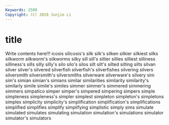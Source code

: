 ```yaml
---
Keywords: 2509
Copyright: (C) 2020 Junjie Li
---
```


# title

Write contents here!!!
icosis 
silicosis's 
silk 
silk's 
silken 
silkier 
silkiest
silks 
silkworm 
silkworm's 
silkworms 
silky 
sill 
sill's 
sillier 
sillies 
silliest
silliness 
silliness's 
sills 
silly 
silly's 
silo 
silo's 
silos 
silt 
silt's
silted 
silting 
silts 
silvan 
silver 
silver's 
silvered 
silverfish 
silverfish's 
silverfishes
silvering 
silvers 
silversmith 
silversmith's 
silversmiths 
silverware 
silverware's 
silvery 
sim 
sim's
simian 
simian's 
simians 
similar 
similarities 
similarity 
similarity's 
similarly 
simile 
simile's
similes 
simmer 
simmer's 
simmered 
simmering 
simmers 
simpatico 
simper 
simper's 
simpered
simpering 
simpers 
simple 
simpleness 
simpleness's 
simpler 
simplest 
simpleton 
simpleton's 
simpletons
simplex 
simplicity 
simplicity's 
simplification 
simplification's 
simplifications 
simplified 
simplifies 
simplify 
simplifying
simplistic 
simply 
sims 
simulate 
simulated 
simulates 
simulating 
simulation 
simulation's 
simulations
simulator 
simulator's 
simulators 
